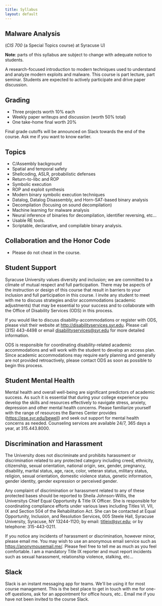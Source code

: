 ```yaml
---
title: Syllabus
layout: default
---
```


## Malware Analysis
(*CIS 700* (a Special Topics course) at Syracuse U)

**Note**: parts of this syllabus are subject to change with adequate
notice to students.

A research-focused introduction to modern techniques used to
understand and analyze modern exploits and malware. This course is
part lecture, part seminar. Students are expected to actively
participate and drive paper discussion.

## Grading

- Three projects worth 10% each
- Weekly paper writeups and discussion (worth 50% total)
- One take-home final worth 20%

Final grade cutoffs will be announced on Slack towards the end of the
course. Ask me if you want to know earlier.

## Topics

- C/Assembly background
- Spatial and temporal safety
- Shellcoding, ASLR, probabilistic defenses
- Return-to-libc and ROP
- Symbolic execution
- ROP and exploit synthesis
- Modern binary symbolic execution techniques
- Datalog, Datalog Disassembly, and Horn-SAT-based binary analysis
- Decompilation (focusing on sound decompilation)
- Machine learning for malware analysis
- Neural inference of binaries for decompilation, identifier reversing, etc...
- Usable RE tools.
- Scriptable, declarative, and compilable binary analysis.

## Collaboration and the Honor Code

- Please do not cheat in the course.

## Student Support

Syracuse University values diversity and inclusion; we are committed
to a climate of mutual respect and full participation. There may be
aspects of the instruction or design of this course that result in
barriers to your inclusion and full participation in this course. I
invite any student to meet with me to discuss strategies and/or
accommodations (academic adjustments) that may be essential to your
success and to collaborate with the Office of Disability Services
(ODS) in this process.

If you would like to discuss disability-accommodations or register
with ODS, please visit their website at
http://disabilityservices.syr.edu. Please call (315) 443-4498 or email
disabilityservices@syr.edu for more detailed information.

ODS is responsible for coordinating disability-related academic
accommodations and will work with the student to develop an access
plan. Since academic accommodations may require early planning and
generally are not provided retroactively, please contact ODS as soon
as possible to begin this process.


## Student Mental Health

Mental health and overall well-being are significant predictors of
academic success. As such it is essential that during your college
experience you develop the skills and resources effectively to
navigate stress, anxiety, depression and other mental health
concerns. Please familiarize yourself with the range of resources the
Barnes Center provides (https://ese.syr.edu/bewell) and seek out
support for mental health concerns as needed. Counseling services are
available 24/7, 365 days a year, at 315.443.8000.

## Discrimination and Harassment

The University does not discriminate and prohibits harassment or
discrimination related to any protected category including creed,
ethnicity, citizenship, sexual orientation, national origin, sex,
gender, pregnancy, disability, marital status, age, race, color,
veteran status, military status, religion, sexual orientation,
domestic violence status, genetic information, gender identity, gender
expression or perceived gender.

Any complaint of discrimination or harassment related to any of these
protected bases should be reported to Sheila Johnson-Willis, the
Universitys Chief Equal Opportunity & Title IX Officer. She is
responsible for coordinating compliance efforts under various laws
including Titles VI, VII, IX and Section 504 of the Rehabilitation
Act. She can be contacted at Equal Opportunity, Inclusion, and
Resolution Services, 005 Steele Hall, Syracuse University, Syracuse,
NY 13244-1120; by email: titleix@syr.edu; or by telephone:
315-443-0211.

If you notice any incidents of harassment or discrimination, however
minor, please email me. You may wish to use an anonymous email service
such as https://anonymousemail.me/. Please feel free to tell me as
much as you feel comfortable.  I am a mandatory Title IX reporter and
must report incidents such as sexual harassment, relationship
violence, stalking, etc...

## Slack

Slack is an instant messaging app for teams. We'll be using it for
most course management. This is the best place to get in touch with me
for one-off questions, ask for an appointment for office hours,
etc.. Email me if you have not been invited to the course Slack.
